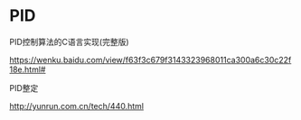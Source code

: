 # PID

PID控制算法的C语言实现(完整版)

https://wenku.baidu.com/view/f63f3c679f3143323968011ca300a6c30c22f18e.html#

PID整定

http://yunrun.com.cn/tech/440.html

